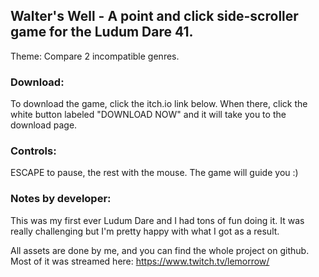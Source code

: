 ## Walter's Well - A point and click side-scroller game for the Ludum Dare 41.
Theme: Compare 2 incompatible genres.

### Download:
To download the game, click the itch.io link below. When there, click the white button labeled "DOWNLOAD NOW" and it will take you to the download page.

### Controls:
ESCAPE to pause, the rest with the mouse. The game will guide you :)

### Notes by developer:
This was my first ever Ludum Dare and I had tons of fun doing it. It was really challenging but I'm pretty happy with what I got as a result. 

All assets are done by me, and you can find the whole project on github. 
Most of it was streamed here: https://www.twitch.tv/lemorrow/
